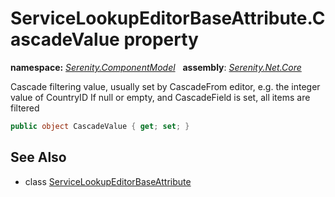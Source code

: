 # ServiceLookupEditorBaseAttribute.CascadeValue property
**namespace:** *[Serenity.ComponentModel](../../README.md#serenity.componentmodel-namespace)*   **assembly**: *[Serenity.Net.Core](../../README.md)*

Cascade filtering value, usually set by CascadeFrom editor, e.g. the integer value of CountryID If null or empty, and CascadeField is set, all items are filtered

```csharp
public object CascadeValue { get; set; }
```

## See Also

* class [ServiceLookupEditorBaseAttribute](../ServiceLookupEditorBaseAttribute.md)